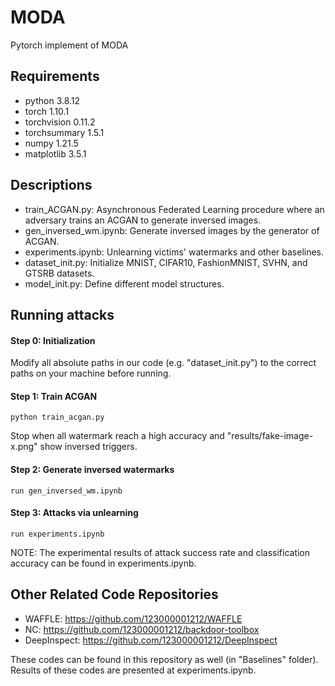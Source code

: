 # MODA
 Pytorch implement of MODA

## Requirements

- python 3.8.12
- torch 1.10.1
- torchvision 0.11.2
- torchsummary 1.5.1
- numpy 1.21.5
- matplotlib 3.5.1

## Descriptions

- train_ACGAN.py: Asynchronous Federated Learning procedure where an adversary trains an ACGAN to generate inversed images.
- gen_inversed_wm.ipynb: Generate inversed images by the generator of ACGAN.
- experiments.ipynb: Unlearning victims' watermarks and other baselines.
- dataset_init.py: Initialize MNIST, CIFAR10, FashionMNIST, SVHN, and GTSRB datasets.
- model_init.py: Define different model structures.

## Running attacks

#### Step 0: Initialization

Modify all absolute paths in our code (e.g. "dataset_init.py") to the correct paths on your machine before running.

#### Step 1: Train ACGAN

~~~
python train_acgan.py
~~~

Stop when all watermark reach a high accuracy and "results/fake-image-x.png" show inversed triggers.

#### Step 2: Generate inversed watermarks

~~~
run gen_inversed_wm.ipynb
~~~

#### Step 3: Attacks via unlearning

~~~
run experiments.ipynb
~~~

NOTE: The experimental results of attack success rate and classification accuracy can be found in experiments.ipynb.

## Other Related Code Repositories

- WAFFLE: https://github.com/123000001212/WAFFLE
- NC: https://github.com/123000001212/backdoor-toolbox
- DeepInspect: https://github.com/123000001212/DeepInspect


These codes can be found in this repository as well (in "Baselines" folder). Results of these codes are presented at experiments.ipynb. 